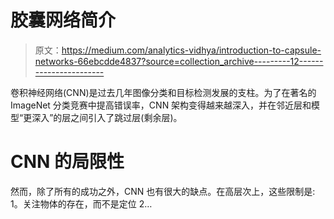# 胶囊网络简介

> 原文：<https://medium.com/analytics-vidhya/introduction-to-capsule-networks-66ebcdde4837?source=collection_archive---------12----------------------->

卷积神经网络(CNN)是过去几年图像分类和目标检测发展的支柱。为了在著名的 ImageNet 分类竞赛中提高错误率，CNN 架构变得越来越深入，并在邻近层和模型“更深入”的层之间引入了跳过层(剩余层)。

# **CNN 的局限性**

然而，除了所有的成功之外，CNN 也有很大的缺点。在高层次上，这些限制是:
1。关注物体的存在，而不是定位
2…